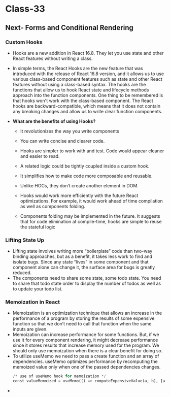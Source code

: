 # Class-33
## Next- Forms and Conditional Rendering 
### Custom Hooks
- Hooks are a new addition in React 16.8. They let you use state and other React features without writing a class.
- In simple terms, the React Hooks are the new feature that was introduced with the release of React 16.8 version, and it allows us to use various class-based component features such as state and other React features without using a class-based syntax. The hooks are the functions that allow us to hook React state and lifecycle methods approach into the function components. One thing to be remembered is that hooks won't work with the class-based component. The React hooks are backward-compatible, which means that it does not contain any breaking changes and allow us to write clear function components.
- **What are the benefits of using Hooks?**


    - It revolutionizes the way you write components

    - You can write concise and clearer code.

    - Hooks are simpler to work with and test. Code would appear cleaner and easier to read.

    - A related logic could be tightly coupled inside a custom hook. 

    - It simplifies how to make code more composable and reusable. 

    - Unlike HOCs, they don’t create another element in DOM.

    - Hooks would work more efficiently with the future React optimizations. For example, it would work ahead of time compilation as well as components folding.

    - Components folding may be implemented in the future. It suggests that for code elimination at compile-time, hooks are simple to reuse the stateful logic
### Lifting State Up
- Lifting state involves writing more “boilerplate” code than two-way binding approaches, but as a benefit, it takes less work to find and isolate bugs. Since any state “lives” in some component and that component alone can change it, the surface area for bugs is greatly reduced.
- The components need to share some state, some todo state. You need to share that todo state order to display the number of todos as well as to update your todo list.
### Memoization in React
- Memoization is an optimization technique that allows an increase in the performance of a program by storing the results of some expensive function so that we don’t need to call that function when the same inputs are given.
- Memoization can increase performance for some functions. But, if we use it for every component rendering, it might decrease performance since it stores results that increase memory used for the program. We should only use memoization when there is a clear benefit for doing so.
- To utilize useMemo we need to pass a create function and an array of dependencies. useMemo optimizes performance by recomputing the memoized value only when one of the passed dependencies changes.
    ```python
    /* use of useMemo hook for memoization */
    const valueMemoized = useMemo(() => computeExpensiveValue(a, b), [a, b]);
    ```
- 